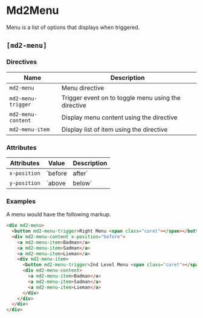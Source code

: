 # Md2Menu
Menu is a list of options that displays when triggered.

## `[md2-menu]`
### Directives

| Name | Description |
| --- | --- |
| `md2-menu` | Menu directive |
| `md2-menu-trigger` | Trigger event on to toggle menu using the directive |
| `md2-menu-content` | Display menu content using the directive |
| `md2-menu-item` | Display list of item using the directive |

### Attributes

| Attributes | Value | Description |
| --- | --- | --- |
| `x-position` | `before | after` | The horizontal position of the menu in relation to the trigger. Defaults to `after`. |
| `y-position` | `above | below` | The vertical position of the menu in relation to the trigger. Defaults to `below`. |

### Examples
A menu would have the following markup.
```html
<div md2-menu>
  <button md2-menu-trigger>Right Menu <span class="caret"></span></button>
  <div md2-menu-content x-position="before">
    <a md2-menu-item>Badman</a>
    <a md2-menu-item>Sadman</a>
    <a md2-menu-item>Lieman</a>
    <div md2-menu-item>
      <button md2-menu-trigger>2nd Level Menu <span class="caret"></span></button>
      <div md2-menu-content>
        <a md2-menu-item>Badman</a>
        <a md2-menu-item>Sadman</a>
        <a md2-menu-item>Lieman</a>
      </div>
    </div>
  </div>
</div>
```
